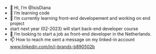 - 👋 Hi, I’m @IsisDiana
- 👀 I’m learning code 
- 🌱 I’m currently learning front-end developement and working on end project
-    start next year (02-2023) will start back-end developer course
- 💞️ I’m looking to start a job as front-end developer in the Netherlands.
- 📫 How to reach me sent a message on my linked-in account www.linkedin.com/in/i-brands-b890502b

<!---
IsisDiana/IsisDiana is a ✨ special ✨ repository because its `README.md` (this file) appears on your GitHub profile.
You can click the Preview link to take a look at your changes.
--->
